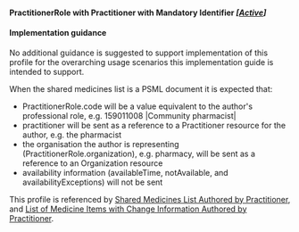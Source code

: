 #### PractitionerRole with Practitioner with Mandatory Identifier *[[Active](http://hl7.org/fhir/stu3/valueset-publication-status.html)]*

#### Implementation guidance

No additional guidance is suggested to support implementation of this profile for the overarching usage scenarios this implementation guide is intended to support.

When the shared medicines list is a PSML document it is expected that:

* PractitionerRole.code will be a value equivalent to the author's professional role, e.g. 159011008 \|Community pharmacist\|
* practitioner will be sent as a reference to a Practitioner resource for the author, e.g. the pharmacist
* the organisation the author is representing (PractitionerRole.organization), e.g. pharmacy, will be sent as a reference to an Organization resource
* availability information (availableTime, notAvailable, and availabilityExceptions) will not be sent

This profile is referenced by [Shared Medicines List Authored by Practitioner](StructureDefinition-composition-sml-prac-1.html), 
and  [List of Medicine Items with Change Information Authored by Practitioner](StructureDefinition-list-sml-pracchanges-1.html).
